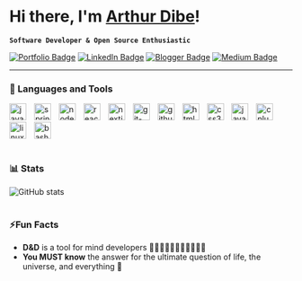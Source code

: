 # Hi there, I'm **[Arthur Dibe](https://ArthurDibe.github.io)!**

**`Software Developer & Open Source Enthusiastic`**



[![Portfolio Badge](https://img.shields.io/badge/PORTFOLIO-5865f2?style=for-the-badge&logo=About.me&logoColor=white)](https://ArthurDibe.github.io) [![LinkedIn Badge](https://img.shields.io/badge/LinkedIn-blue?style=for-the-badge&logo=linkedin&logoColor=white)](https://www.linkedin.com/in/arthur-dibe/) [![Blogger Badge](https://img.shields.io/badge/Blogger-FF5722?style=for-the-badge&logo=blogger&logoColor=white)](https://www.programming85.net/) [![Medium Badge](https://img.shields.io/badge/Medium-000?style=for-the-badge&logo=medium&logoColor=white)](https://medium.com/@dibearthur)

---

### 🧰 Languages and Tools

<img alt="java-original" src="https://github.com/ArthurDibe/ArthurDibe/assets/5942022/41959675-d2e9-47b2-84f1-ad2851eade9a" width=30 style="padding-right:10px;"/>
<img alt="spring-original" src="https://github.com/ArthurDibe/ArthurDibe/assets/5942022/20cedd8e-574d-4072-b961-3f5aeed6def4" width=30 style="padding-right:10px;"/>
<img alt="nodejs-original" src="https://github.com/ArthurDibe/ArthurDibe/assets/5942022/47e86600-bb6d-4bea-8bbb-d5e4e586472a" width=30 style="padding-right:10px;"/>
<img alt="react-original" src="https://github.com/ArthurDibe/ArthurDibe/assets/5942022/7c5827a7-83ea-4071-8587-0cd75ebfe4e3" width=30 style="padding-right:10px;"/>
<img alt="nextjs-original" src="https://github.com/ArthurDibe/ArthurDibe/assets/5942022/b5a6a466-b88d-457f-8370-44bc3657e75b" width=30 style="padding-right:10px;"/>
<img alt="git-original" src="https://github.com/ArthurDibe/ArthurDibe/assets/5942022/0140d450-1b48-4783-b2ed-8799438b0220" width=30 style="padding-right:10px;"/> 
<img alt="github-original" src="https://github.com/ArthurDibe/ArthurDibe/assets/5942022/781a5cd1-a4e8-43b0-b27b-d87b3fd6b82d" width=30 style="padding-right:10px;"/> 
<img alt="html5-plain" src="https://github.com/ArthurDibe/ArthurDibe/assets/5942022/84dc50bd-553d-42b7-b2eb-ee983d6ab5ea" width=30 style="padding-right:10px;"/> 
<img alt="css3-plain" src="https://github.com/ArthurDibe/ArthurDibe/assets/5942022/fc19bd8c-c67d-4f3c-944a-831a093384af" width=30 style="padding-right:10px;"/> 
<img alt="javascript-plain" src="https://github.com/ArthurDibe/ArthurDibe/assets/5942022/c2fb09bb-b21e-4935-ac7f-be10a68cfabb" width=30 style="padding-right:10px;"/> 
<img alt="cplusplus-line" src="https://github.com/ArthurDibe/ArthurDibe/assets/5942022/b558e150-61ad-42aa-8412-0bf32161b2f1" width=30 style="padding-right:10px;"/> 
<img alt="linux-original" src="https://github.com/ArthurDibe/ArthurDibe/assets/5942022/9caaf116-685a-4b49-839c-7ce0443981af" width=30 style="padding-right:10px;"/> 
<img alt="bash-original" src="https://github.com/ArthurDibe/ArthurDibe/assets/5942022/4ace1e11-fecc-4534-bb39-0a0ce6862f10" width=30 style="padding-right:10px;"/> 
<br />

#

### 📊 Stats

![GitHub stats](https://github-readme-stats.vercel.app/api?username=ArthurDibe&show_icons=true&rank_icon=github&theme=gruvbox&hide=contribs)

#

### ⚡Fun Facts

- **D&D** is a tool for mind developers 🧙🏻‍♂️🧝🏻🧛🏻‍♀️🦸🏻‍♀
- **You MUST know** the answer for the ultimate question of life, the universe, and everything 🤖

<!--START_SECTION:buy-me-a-coffee-->
<!--END_SECTION:buy-me-a-coffe-->